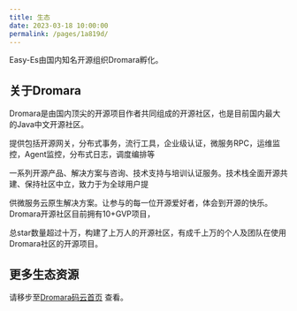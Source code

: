 ```yaml
---
title: 生态
date: 2023-03-18 10:00:00
permalink: /pages/1a819d/
---
```


Easy-Es由国内知名开源组织Dromara孵化。

关于Dromara 
---
Dromara是由国内顶尖的开源项目作者共同组成的开源社区，也是目前国内最大的Java中文开源社区。

提供包括开源网关，分布式事务，流行工具，企业级认证，微服务RPC，运维监控，Agent监控，分布式日志，调度编排等

一系列开源产品、解决方案与咨询、技术支持与培训认证服务。技术栈全面开源共建、保持社区中立，致力于为全球用户提

供微服务云原生解决方案。让参与的每一位开源爱好者，体会到开源的快乐。Dromara开源社区目前拥有10+GVP项目，

总star数量超过十万，构建了上万人的开源社区，有成千上万的个人及团队在使用Dromara社区的开源项目。

更多生态资源
---
请移步至[Dromara码云首页](https://gitee.com/dromara) 查看。
